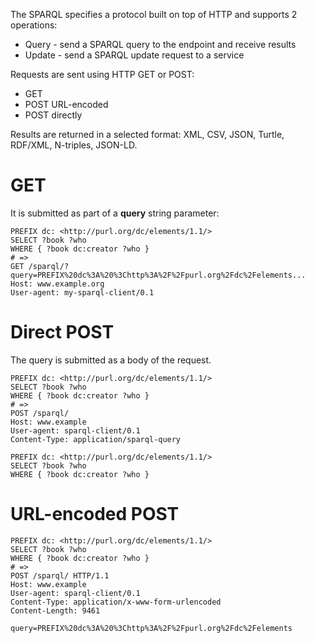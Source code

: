 The SPARQL specifies a protocol built on top of HTTP and supports 2 operations:
- Query - send a SPARQL query to the endpoint and receive results
- Update - send a SPARQL update request to a service


Requests are sent using HTTP GET or POST:
- GET
- POST URL-encoded
- POST directly

Results are returned in a selected format: XML, CSV, JSON, Turtle, RDF/XML, N-triples, JSON-LD.

# GET
It is submitted as part of a **query** string parameter:

```sparql
PREFIX dc: <http://purl.org/dc/elements/1.1/>
SELECT ?book ?who
WHERE { ?book dc:creator ?who }
# =>
GET /sparql/?query=PREFIX%20dc%3A%20%3Chttp%3A%2F%2Fpurl.org%2Fdc%2Felements...
Host: www.example.org
User-agent: my-sparql-client/0.1
```

# Direct POST
The query is submitted as a body of the request.

```sparql
PREFIX dc: <http://purl.org/dc/elements/1.1/>
SELECT ?book ?who
WHERE { ?book dc:creator ?who }
# =>
POST /sparql/
Host: www.example
User-agent: sparql-client/0.1
Content-Type: application/sparql-query

PREFIX dc: <http://purl.org/dc/elements/1.1/>
SELECT ?book ?who
WHERE { ?book dc:creator ?who }
```

# URL-encoded POST

```sparql
PREFIX dc: <http://purl.org/dc/elements/1.1/>
SELECT ?book ?who
WHERE { ?book dc:creator ?who }
# =>
POST /sparql/ HTTP/1.1
Host: www.example
User-agent: sparql-client/0.1
Content-Type: application/x-www-form-urlencoded
Content-Length: 9461

query=PREFIX%20dc%3A%20%3Chttp%3A%2F%2Fpurl.org%2Fdc%2Felements
```